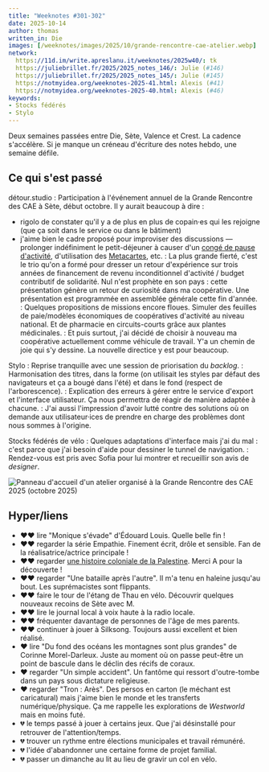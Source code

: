 ```yaml
---
title: "Weeknotes #301-302"
date: 2025-10-14
author: thomas
written_in: Die
images: [/weeknotes/images/2025/10/grande-rencontre-cae-atelier.webp]
network:
  https://11d.im/write.apreslanu.it/weeknotes/2025w40/: tk
  https://juliebrillet.fr/2025/2025_notes_146/: Julie (#146)
  https://juliebrillet.fr/2025/2025_notes_145/: Julie (#145)
  https://notmyidea.org/weeknotes-2025-41.html: Alexis (#41)
  https://notmyidea.org/weeknotes-2025-40.html: Alexis (#46)
keywords:
- Stocks fédérés
- Stylo
---
```


Deux semaines passées entre Die, Sète, Valence et Crest. La cadence s'accélère. Si je manque un créneau d'écriture des notes hebdo, une semaine défile.

<!--more-->

## Ce qui s'est passé

détour.studio
: Participation à l'événement annuel de la Grande Rencontre des CAE à Sète, début octobre. Il y aurait beaucoup à dire :
- rigolo de constater qu'il y a de plus en plus de copain·es qui les rejoigne (que ça soit dans le service ou dans le bâtiment)
- j'aime bien le cadre proposé pour improviser des discussions — prolonger indéfiniment le petit-déjeuner à causer d'un [congé de pause d'activité](recherche-action.vivreletravail.net/le-temps-suspendu/), d'utilisation des [Metacartes](https://www.metacartes.cc/), etc.
: La plus grande fierté, c'est le trio qu'on a formé pour dresser un retour d'expérience sur trois années de financement de revenu inconditionnel d'activité / budget contributif de solidarité. Nul n'est prophète en son pays : cette présentation génère un retour de curiosité dans ma coopérative. Une présentation est programmée en assemblée générale cette fin d'année.
: Quelques propositions de missions encore floues. Simuler des feuilles de paie/modèles économiques de coopératives d'activité au niveau national. Et de pharmacie en circuits-courts grâce aux plantes médicinales.
: Et puis surtout, j'ai décidé de choisir à nouveau ma coopérative actuellement comme véhicule de travail. Y'a un chemin de joie qui s'y dessine. La nouvelle directice y est pour beaucoup.

Stylo
: Reprise tranquille avec une session de priorisation du <i lang=en>backlog</i>.
: Harmonisation des titres, dans la forme (on utilisait les styles par défaut des navigateurs et ça a bougé dans l'été) et dans le fond (respect de l'arborescence).
: Explication des erreurs à gérer entre le service d'export et l'interface utilisateur. Ça nous permettra de réagir de manière adaptée à chacune.
: J'ai aussi l'impression d'avoir lutté contre des solutions où on demande aux utilisateur·ices de prendre en charge des problèmes dont nous sommes à l'origine.

Stocks fédérés de vélo
: Quelques adaptations d'interface mais j'ai du mal : c'est parce que j'ai besoin d'aide pour dessiner le tunnel de navigation.
: Rendez-vous est pris avec Sofia pour lui montrer et recueillir son avis de <i lang=en>designer</i>.

![](/weeknotes/images/2025/10/grande-rencontre-cae-atelier.webp "Panneau d'accueil d'un atelier organisé à la Grande Rencontre des CAE 2025 (octobre 2025)")

## Hyper/liens

- <span aria-label="J'ai beaucoup aimé">❤️❤️</span> lire "Monique s'évade" d'Édouard Louis. Quelle belle fin !
- <span aria-label="J'ai beaucoup aimé">❤️❤️</span> regarder la série Empathie. Finement écrit, drôle et sensible. Fan de la réalisatrice/actrice principale !
- <span aria-label="J'ai beaucoup aimé">❤️❤️</span> regarder [une histoire coloniale de la Palestine](https://www.youtube.com/watch?v=fA3jFSL-Gpg). Merci A pour la découverte !
- <span aria-label="J'ai beaucoup aimé">❤️❤️</span> regarder "Une bataille après l'autre". Il m'a tenu en haleine jusqu'au bout. Les suprémacistes sont flippants.
- <span aria-label="J'ai beaucoup aimé">❤️❤️</span> faire le tour de l'étang de Thau en vélo. Découvrir quelques nouveaux recoins de Sète avec M.
- <span aria-label="J'ai beaucoup aimé">❤️❤️</span> lire le journal local à voix haute à la radio locale.
- <span aria-label="J'ai beaucoup aimé">❤️❤️</span> fréquenter davantage de personnes de l'âge de mes parents.
- <span aria-label="J'ai beaucoup aimé">❤️❤️</span> continuer à jouer à Silksong. Toujours aussi excellent et bien réalisé.
- <span aria-label="J'ai aimé">❤️</span> lire "Du fond des océans les montagnes sont plus grandes" de Corinne Morel-Darleux. Juste au moment où on passe peut-être un point de bascule dans le déclin des récifs de coraux.
- <span aria-label="J'ai aimé">❤️</span> regarder "Un simple accident". Un fantôme qui ressort d'outre-tombe dans un pays sous dictature religieuse.
- <span aria-label="J'ai aimé">❤️</span> regarder "Tron : Arès". Des persos en carton (le méchant est caricatural) mais j'aime bien le monde et les transferts numérique/physique. Ça me rappelle les explorations de <i lang=en>Westworld</i> mais en moins futé.
- <span aria-label="J'ai eu de la peine avec">💔</span> le temps passé à jouer à certains jeux. Que j'ai désinstallé pour retrouver de l'attention/temps.
- <span aria-label="J'ai eu de la peine avec">💔</span> trouver un rythme entre élections municipales et travail rémunéré.
- <span aria-label="J'ai eu de la peine avec">💔</span> l'idée d'abandonner une certaine forme de projet familial.
- <span aria-label="J'ai eu de la peine avec">💔</span> passer un dimanche au lit au lieu de gravir un col en vélo.
